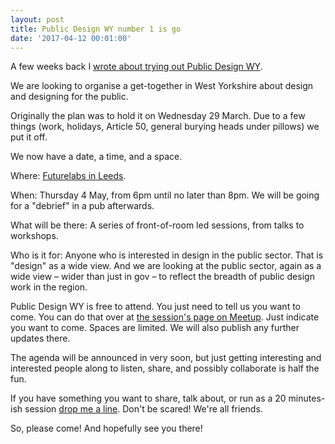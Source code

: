 ```yaml
---
layout: post
title: Public Design WY number 1 is go
date: '2017-04-12 00:01:00'
---
```

A few weeks back I [wrote about trying out Public Design WY](/public-design-WY).

We are looking to organise a get-together in West Yorkshire about design and designing for the public.

Originally the plan was to hold it on Wednesday 29 March. Due to a few things (work, holidays, Article 50, general burying heads under pillows) we put it off.

We now have a date, a time, and a space.

Where: [Futurelabs in Leeds](http://futurelabs.org.uk).

When: Thursday 4 May, from 6pm until no later than 8pm. We will be going for a "debrief" in a pub afterwards.

What will be there: A series of front-of-room led sessions, from talks to workshops.

Who is it for: Anyone who is interested in design in the public sector. That is "design" as a wide view. And we are looking at the public sector, again as a wide view – wider than just in gov – to reflect the breadth of public design work in the region.

Public Design WY is free to attend. You just need to tell us you want to come. You can do that over at [the session's page on Meetup](https://www.meetup.com/Public-Design-WY/events/239151881/). Just indicate you want to come. Spaces are limited. We will also publish any further updates there.

The agenda will be announced in very soon, but just getting interesting and interested people along to listen, share, and possibly collaborate is half the fun.

If you have something you want to share, talk about, or run as a 20 minutes-ish session [drop me a line](/contact). Don't be scared! We're all friends.

So, please come! And hopefully see you there!
